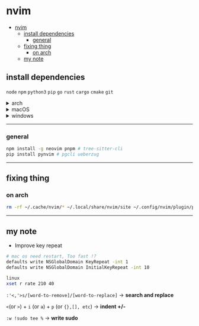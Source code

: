 # nvim

<!--toc:start-->

- [nvim](#nvim)
  - [install dependencies](#install-dependencies)
    - [general](#general)
  - [fixing thing](#fixing-thing)
    - [on arch](#on-arch)
  - [my note](#my-note)
  <!--toc:end-->

## install dependencies

`node` `npm` `python3` `pip` `go` `rust` `cargo` `cmake` `git`

<details>
<summary>arch</summary>

via [yay](https://github.com/Jguer/yay)

```bash
yay -S git base-devel go rust perl ruby luarocks pyenv tk bat wget tree ripgrep\
fd jq fzf xclip lazygit tmux zip nnn-nerd advcpmv nsxiv zathura zathura-pdf-mupdf\
dragon-drop glow ttf-jetbrains-mono xsel
```

</details>

<details>
<summary>macOS</summary>

[brew](https://brew.sh/)

```bash
brew install bat btop docker fd fzf cmake gcc git jq lazygit nnn ripgrep\
tmux tree tree-sitter wget gdu gnupg unzip glow

brew install ruby go luarocks perl rust dotnet
brew install nvm pyenv pyenv-virtualenv
brew tap homebrew/cask-fonts && brew install --cask font-jetbrains-mono-nerd-font

```

</details>

<details>
<summary>windows</summary>

via [scoop](https://scoop.sh)

```bash
scoop install git
git config --global credential.helper manager-core
scoop bucket add extras
scoop bucket add main
scoop install nu
scoop install nvm pyenv psed fzf ripgrep fd\
lazygit JetBrainsMono-NF make mingw  sudo winget wget rust go luarocks
```

</details>

---

### general

```bash
npm install -g neovim pnpm # tree-sitter-cli
pip install pynvim # pgcli ueberzug
```

---

## fixing thing

### on arch

```bash
rm -rf ~/.cache/nvim/* ~/.local/share/nvim/site ~/.config/nvim/plugin/packer_compiled.lua

```

---

## my note

- Improve key repeat

```bash
# mac os need restart, Too fast !?
defaults write NSGlobalDomain KeyRepeat -int 1
defaults write NSGlobalDomain InitialKeyRepeat -int 10

linux
xset r rate 210 40
```

`:'<,'>s/[word-to-remove]/[word-to-replace]` -> **search and replace**

`<`(or `>`) + `i` (or `a`) + `p` (or `{},[], etc`) -> **indent +/-**

`:w !sudo tee %` -> **write sudo**
